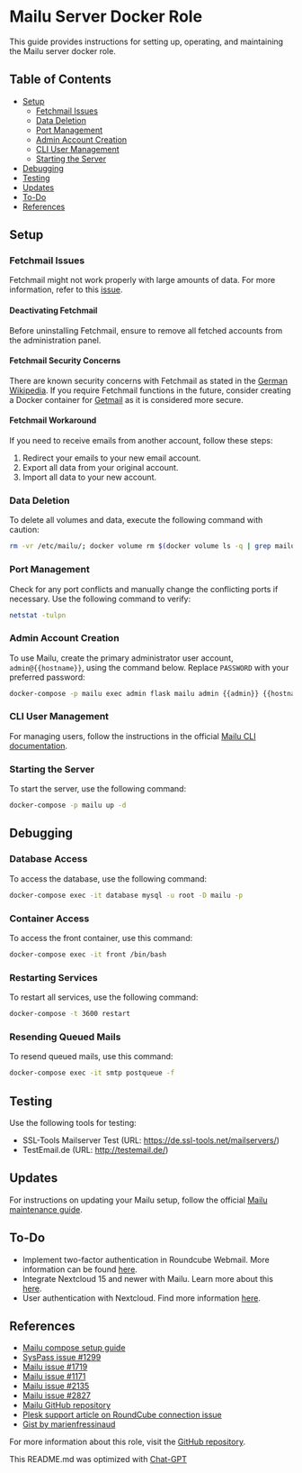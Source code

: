 # Mailu Server Docker Role

This guide provides instructions for setting up, operating, and maintaining the Mailu server docker role. 

## Table of Contents

- [Setup](#setup)
  - [Fetchmail Issues](#fetchmail-issues)
  - [Data Deletion](#data-deletion)
  - [Port Management](#port-management)
  - [Admin Account Creation](#admin-account-creation)
  - [CLI User Management](#cli-user-management)
  - [Starting the Server](#starting-the-server)
- [Debugging](#debugging)
- [Testing](#testing)
- [Updates](#updates)
- [To-Do](#to-do)
- [References](#references)

## Setup

### Fetchmail Issues

Fetchmail might not work properly with large amounts of data. For more information, refer to this [issue](https://github.com/Mailu/Mailu/issues/1719). 

#### Deactivating Fetchmail

Before uninstalling Fetchmail, ensure to remove all fetched accounts from the administration panel.

#### Fetchmail Security Concerns

There are known security concerns with Fetchmail as stated in the [German Wikipedia](https://de.wikipedia.org/wiki/Fetchmail). If you require Fetchmail functions in the future, consider creating a Docker container for [Getmail](https://en.wikipedia.org/wiki/Getmail) as it is considered more secure.

#### Fetchmail Workaround

If you need to receive emails from another account, follow these steps:

1. Redirect your emails to your new email account.
2. Export all data from your original account.
3. Import all data to your new account.

### Data Deletion

To delete all volumes and data, execute the following command with caution:

```bash
rm -vr /etc/mailu/; docker volume rm $(docker volume ls -q | grep mailu_)
```

### Port Management

Check for any port conflicts and manually change the conflicting ports if necessary. Use the following command to verify:

```bash
netstat -tulpn
```

### Admin Account Creation

To use Mailu, create the primary administrator user account, `admin@{{hostname}}`, using the command below. Replace `PASSWORD` with your preferred password:

```bash
docker-compose -p mailu exec admin flask mailu admin {{admin}} {{hostname}} PASSWORD
```

### CLI User Management

For managing users, follow the instructions in the official [Mailu CLI documentation](https://mailu.io/master/cli.html).

### Starting the Server

To start the server, use the following command:

```bash
docker-compose -p mailu up -d
```

## Debugging

### Database Access

To access the database, use the following command:

```bash
docker-compose exec -it database mysql -u root -D mailu -p
```

### Container Access

To access the front container, use this command:

```bash
docker-compose exec -it front /bin/bash
```

### Restarting Services

To restart all services, use the following command:

```bash
docker-compose -t 3600 restart 
```

### Resending Queued Mails

To resend queued mails, use this command:

```bash
docker-compose exec -it smtp postqueue -f
```

## Testing

Use the following tools for testing:



- SSL-Tools Mailserver Test (URL: https://de.ssl-tools.net/mailservers/)
- TestEmail.de (URL: http://testemail.de/)

## Updates

For instructions on updating your Mailu setup, follow the official [Mailu maintenance guide](https://mailu.io/master/maintain.html).

## To-Do

- Implement two-factor authentication in Roundcube Webmail. More information can be found [here](https://blog.kuepper.nrw/2019/03/30/roundcube-webmail-mit-zwei-faktor-authentifizierung/).
- Integrate Nextcloud 15 and newer with Mailu. Learn more about this [here](https://mailu.io/master/faq.html#i-want-to-integrate-nextcloud-15-and-newer-with-mailu).
- User authentication with Nextcloud. Find more information [here](https://docs.nextcloud.com/server/9.0/admin_manual/configuration_user/user_auth_ftp_smb_imap.html).

## References

- [Mailu compose setup guide](https://mailu.io/1.7/compose/setup.html)
- [SysPass issue #1299](https://github.com/nuxsmin/sysPass/issues/1299)
- [Mailu issue #1719](https://github.com/Mailu/Mailu/issues/1719)
- [Mailu issue #1171](https://github.com/Mailu/Mailu/issues/1171)
- [Mailu issue #2135](https://github.com/Mailu/Mailu/issues/2135)
- [Mailu issue #2827](https://github.com/Mailu/Mailu/issues/2827)
- [Mailu GitHub repository](https://github.com/Mailu/Mailu)
- [Plesk support article on RoundCube connection issue](https://support.plesk.com/hc/en-us/articles/115001264814-Unable-to-log-into-RoundCube-Connection-to-storage-server-failed)
- [Gist by marienfressinaud](https://gist.github.com/marienfressinaud/f284a59b18aad395eb0de2d22836ae6b)

For more information about this role, visit the [GitHub repository](https://github.com/kevinveenbirkenbach/cymais/tree/master/roles/docker-mailu).

This README.md was optimized with [Chat-GPT](https://chat.openai.com/share/d1ad5ce7-3aa1-4a14-a959-63393b39374a)